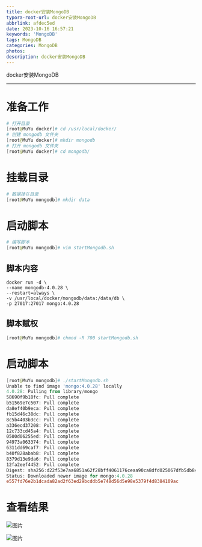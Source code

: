```yaml
---
title: docker安装MongoDB
typora-root-url: docker安装MongoDB
abbrlink: afdec5ed
date: 2023-10-16 16:57:21
keywords: 'MongoDB'
tags: MongoDB
categories: MongoDB
photos:
description: docker安装MongoDB
---
```


docker安装MongoDB

<!--more-->

------



# 准备工作

```powershell
# 打开目录
[root@MuYu docker]# cd /usr/local/docker/
# 创建 mongodb 文件夹
[root@MuYu docker]# mkdir mongodb
# 打开 mongodb 文件夹
[root@MuYu docker]# cd mongodb/
```

# 挂载目录

```powershell
# 数据挂在目录
[root@MuYu mongodb]# mkdir data
```

# 启动脚本

```powershell
# 编写脚本
[root@MuYu mongodb]# vim startMongodb.sh
```

## 脚本内容

```shell
docker run -d \
--name mongodb-4.0.28 \
--restart=always \
-v /usr/local/docker/mongodb/data:/data/db \
-p 27017:27017 mongo:4.0.28
```

## 脚本赋权

```powershell
[root@MuYu mongodb]# chmod -R 700 startMongodb.sh
```

# 启动脚本

```powershell
[root@MuYu mongodb]# ./startMongodb.sh 
Unable to find image 'mongo:4.0.28' locally
4.0.28: Pulling from library/mongo
58690f9b18fc: Pull complete 
b51569e7c507: Pull complete 
da8ef40b9eca: Pull complete 
fb15d46c38dc: Pull complete 
8c5b4403b3cc: Pull complete 
a336ecd37208: Pull complete 
12c733cd45a4: Pull complete 
0500d06255ed: Pull complete 
94973a063374: Pull complete 
6311dd69caf7: Pull complete 
b40f828abab8: Pull complete 
8379d13e9da6: Pull complete 
12fa2eef4452: Pull complete 
Digest: sha256:d22f53e7aa6851a62f28bff4061176ceaa90ca8dfd025067dfb5db84a60eb0cc
Status: Downloaded newer image for mongo:4.0.28
e557fd76e2b1dcada82ad2f63ed29bcddb5e748d56d5e98e5379f4d8384109ac
```

# 查看结果

![图片](./clip_image002.gif)

 

![图片](./clip_image004.gif)